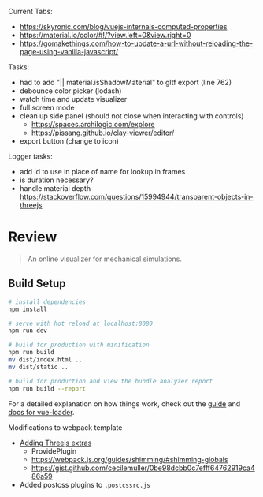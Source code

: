 
Current Tabs:
- https://skyronic.com/blog/vuejs-internals-computed-properties
- https://material.io/color/#!/?view.left=0&view.right=0
- https://gomakethings.com/how-to-update-a-url-without-reloading-the-page-using-vanilla-javascript/

Tasks:
- had to add  "|| material.isShadowMaterial" to gltf export (line 762)
- debounce color picker (lodash)
- watch time and update visualizer
- full screen mode
- clean up side panel (should not close when interacting with controls)
  + https://spaces.archilogic.com/explore
  + https://pissang.github.io/clay-viewer/editor/
- export button (change to icon)

Logger tasks:
- add id to use in place of name for lookup in frames
- is duration necessary?
- handle material depth https://stackoverflow.com/questions/15994944/transparent-objects-in-threejs


# Review

> An online visualizer for mechanical simulations.

## Build Setup

``` bash
# install dependencies
npm install

# serve with hot reload at localhost:8080
npm run dev

# build for production with minification
npm run build
mv dist/index.html ..
mv dist/static ..

# build for production and view the bundle analyzer report
npm run build --report
```

For a detailed explanation on how things work, check out the [guide](http://vuejs-templates.github.io/webpack/) and [docs for vue-loader](http://vuejs.github.io/vue-loader).



Modifications to webpack template
- [Adding Threejs extras](https://github.com/mrdoob/three.js/issues/9562)
  + ProvidePlugin
  + https://webpack.js.org/guides/shimming/#shimming-globals
  + https://gist.github.com/cecilemuller/0be98dcbb0c7efff64762919ca486a59
- Added postcss plugins to `.postcssrc.js`
